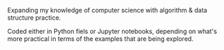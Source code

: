Expanding my knowledge of computer science with algorithm & data structure practice.

Coded either in Python fiels or Jupyter notebooks, depending on what's more practical in terms of the examples that are being explored.